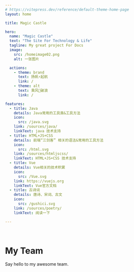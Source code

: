 ```yaml
---
# https://vitepress.dev/reference/default-theme-home-page
layout: home

title: Magic Castle

hero:
  name: "Magic Castle"
  text: "The Site For Technology & Life"
  tagline: My great project For Docs
  image:
    src: /homeimage02.png
    alt: 一张图片

  actions:
    - theme: brand
      text: 扬帆⚡️起航
      link: /
    - theme: alt
      text: 乘风🌊破浪
      link: /

features:
  - title: Java
    details: Java常用的工具类&工具方法
    icon:
      src: /java.svg
    link: /sources/java/
    linkText: java 技术支持
  - title: HTML+JS+CSS
    details: 前端“三剑客” 相关的语法&常用的工具方法
    icon:
      src: /html.svg
    link: /sources/htmljscss/
    linkText: HTML+JS+CSS 技术支持
  - title: Vue
    details: Vue相关的技术积累
    icon:
      src: /Vue.svg
    link: https://vuejs.org
    linkText: Vue官方文档
  - title: 古诗词
    details: 唐诗、宋词、古文
    icon:
      src: /gushici.svg
    link: /sources/poetry/
    linkText: 阅读一下

---
```


<br/>




<script setup>
import { VPTeamMembers } from 'vitepress/theme'

const members = [
  {
    avatar: '/MagicCastle/docs/nailiangluwan.jpg',
    name: 'NorthCastle',
    title: 'Creator',

    // links: [
    //   { icon: 'github', link: 'https://github.com/yyx990803' },
    //   { icon: 'twitter', link: 'https://twitter.com/youyuxi' }
    // ]
  },
  {
    avatar: '/MagicCastle/docs/nailiangluwan.jpg',
    name: 'NorthCastle',
    title: 'Developer',
  }
]
</script>

# My Team

Say hello to my awesome team.

<VPTeamMembers size="small" :members="members" />



<style module>

  :root {
    --vp-home-hero-name-color: transparent;
    --vp-home-hero-name-background: -webkit-linear-gradient(120deg, #bd34fe 30%, #41d1ff);

    --vp-home-hero-image-background-image: linear-gradient(-45deg, #bd34fe 50%, #47caff 50%);
    --vp-home-hero-image-filter: blur(54px);
    
  }
</style>

